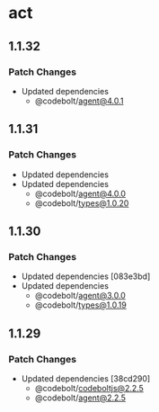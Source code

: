 # act

## 1.1.32

### Patch Changes

- Updated dependencies
  - @codebolt/agent@4.0.1

## 1.1.31

### Patch Changes

- Updated dependencies
- Updated dependencies
  - @codebolt/agent@4.0.0
  - @codebolt/types@1.0.20

## 1.1.30

### Patch Changes

- Updated dependencies [083e3bd]
- Updated dependencies
  - @codebolt/agent@3.0.0
  - @codebolt/types@1.0.19

## 1.1.29

### Patch Changes

- Updated dependencies [38cd290]
  - @codebolt/codeboltjs@2.2.5
  - @codebolt/agent@2.2.5
